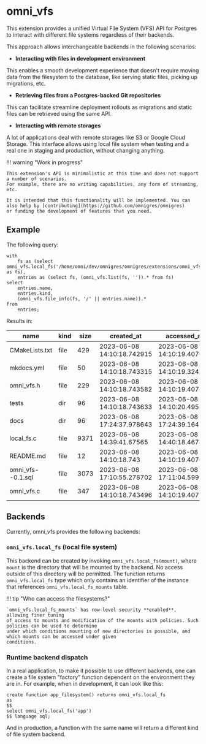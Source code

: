 # omni_vfs

This extension provides a unified Virtual File System (VFS) API for Postgres to interact with different file systems regardless of their backends.

This approach allows interchangeable backends in the following scenarios:

* **Interacting with files in development environment**

This enables a smooth development experience that doesn't require moving data from the filesystem to the database, like serving static files, picking up migrations, etc.

* **Retrieving files from a Postgres-backed Git repositories**

This can facilitate streamline deployment rollouts as migrations and static files can be retrieved using the same API.

* **Interacting with remote storages**

A lot of applications deal with remote storages like S3 or Google Cloud Storage. This interface allows using local file system when testing and a real one in staging and production, without changing anything.

!!! warning "Work in progress"

    This extension's API is minimalistic at this time and does not support a number of scenarios.
    For example, there are no writing capabilities, any form of streaming, etc.

    It is intended that this functionality will be implemented. You can also help by [contributing](https://github.com/omnigres/omnigres)
    or funding the development of features that you need.

## Example

The following query:

```postgresql
with
    fs as (select omni_vfs.local_fs('/home/omni/dev/omnigres/omnigres/extensions/omni_vfs') as fs),
    entries as (select fs, (omni_vfs.list(fs, '')).* from fs)
select
    entries.name,
    entries.kind,
    (omni_vfs.file_info(fs, '/' || entries.name)).*
from
    entries;
```

Results in:

|       name        | kind | size |         created_at         |        accessed_at         |        modified_at         |
|-------------------|------|------|----------------------------|----------------------------|----------------------------|
| CMakeLists.txt    | file |  429 | 2023-06-08 14:10:18.742915 | 2023-06-08 14:10:19.407029 | 2023-06-08 14:10:18.742915 |
| mkdocs.yml        | file |   50 | 2023-06-08 14:10:18.743315 | 2023-06-08 14:10:19.3241   | 2023-06-08 14:10:18.743315 |
| omni_vfs.h        | file |  229 | 2023-06-08 14:10:18.743582 | 2023-06-08 14:10:19.407321 | 2023-06-08 14:10:18.743582 |
| tests             | dir  |   96 | 2023-06-08 14:10:18.743633 | 2023-06-08 14:10:20.495602 | 2023-06-08 14:10:18.743633 |
| docs              | dir  |   96 | 2023-06-08 17:24:37.978643 | 2023-06-08 17:24:39.164254 | 2023-06-08 17:24:37.978643 |
| local_fs.c        | file | 9371 | 2023-06-08 14:39:41.67565  | 2023-06-08 14:40:18.467411 | 2023-06-08 14:39:41.67565  |
| README.md         | file |   12 | 2023-06-08 14:10:18.743    | 2023-06-08 14:10:19.407083 | 2023-06-08 14:10:18.743    |
| omni_vfs--0.1.sql | file | 3073 | 2023-06-08 17:10:55.278702 | 2023-06-08 17:11:04.599535 | 2023-06-08 17:10:55.278702 |
| omni_vfs.c        | file |  347 | 2023-06-08 14:10:18.743496 | 2023-06-08 14:10:19.40728  | 2023-06-08 14:10:18.743496 |

## Backends

Currently, omni_vfs provides the following backends:

### `omni_vfs.local_fs` (local file system)

This backend can be created by invoking `omni_vfs.local_fs(mount)`, where `mount` is the directory that will be mounted by the backend. No access outside of this directory will be permitted. The function returns `omni_vfs.local_fs` type which only contains an identifier of the instance that references `omni_vfs.local_fs_mounts` table.

!!! tip "Who can access the filesystems?"

    `omni_vfs.local_fs_mounts` has row-level security **enabled**, allowing finer tuning
    of access to mounts and modification of the mounts with policies. Such policies can be used to determine
    under which conditions mounting of new directories is possible, and which mounts can be accessed under given
    conditions.

### Runtime backend dispatch

In a real application, to make it possible to use different backends, one can create a file system "factory" function dependent on the environment they are in. For example, when in development, it can look like this:

```postgresql
create function app_filesystem() returns omni_vfs.local_fs
as
$$
select omni_vfs.local_fs('app')
$$ language sql;
```

And in production, a function with the same name will return a different kind of file system backend.
